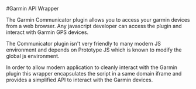 #Garmin API Wrapper

The Garmin Communicator plugin allows you to access your garmin devices from a
web browser. Any javascript developer can access the plugin and interact with
Garmin GPS devices. 

The Communicator plugin isn't very friendly to many modern JS environment and
depends on Prototype JS which is known to modify the global js environment. 

In order to allow modern application to cleanly interact with the Garmin plugin
this wrapper encapsulates the script in a same domain iframe and provides a
simplified API to interact with the Garmin devices. 
